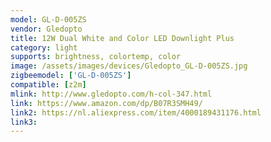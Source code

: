 ```yaml
---
model: GL-D-005ZS
vendor: Gledopto
title: 12W Dual White and Color LED Downlight Plus
category: light
supports: brightness, colortemp, color
image: /assets/images/devices/Gledopto_GL-D-005ZS.jpg
zigbeemodel: ['GL-D-005ZS']
compatible: [z2m]
mlink: http://www.gledopto.com/h-col-347.html
link: https://www.amazon.com/dp/B07R3SMH49/
link2: https://nl.aliexpress.com/item/4000189431176.html
link3: 
---
```

